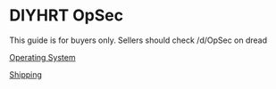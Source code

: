 # DIYHRT OpSec

This guide is for buyers only. Sellers should check /d/OpSec on dread

[Operating System](operating_system)

[Shipping](shipping)


